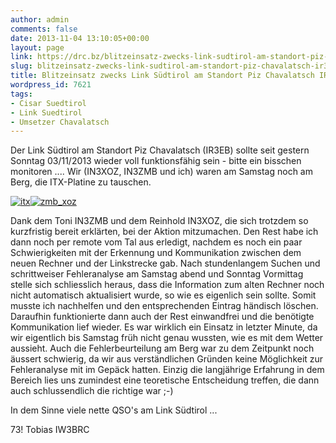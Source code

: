 ```yaml
---
author: admin
comments: false
date: 2013-11-04 13:10:05+00:00
layout: page
link: https://drc.bz/blitzeinsatz-zwecks-link-sudtirol-am-standort-piz-chavalatsch-ir3eb/
slug: blitzeinsatz-zwecks-link-sudtirol-am-standort-piz-chavalatsch-ir3eb
title: Blitzeinsatz zwecks Link Südtirol am Standort Piz Chavalatsch IR3EB
wordpress_id: 7621
tags:
- Cisar Suedtirol
- Link Suedtirol
- Umsetzer Chavalatsch
---
```


Der Link Südtirol am Standort Piz Chavalatsch (IR3EB) sollte seit gestern Sonntag 03/11/2013 wieder voll funktionsfähig sein - bitte ein bisschen monitoren ....
Wir (IN3XOZ, IN3ZMB und ich) waren am Samstag noch am Berg, die ITX-Platine zu tauschen.


[![itx](http://cisarbz.org/wordpress/wp-content/uploads/2013/11/itx-225x300.png)](http://cisarbz.org/wordpress/wp-content/uploads/2013/11/itx.png)[![zmb_xoz](http://cisarbz.org/wordpress/wp-content/uploads/2013/11/zmb_xoz-225x300.png)](http://cisarbz.org/wordpress/wp-content/uploads/2013/11/zmb_xoz.png)



Dank dem Toni IN3ZMB und dem Reinhold IN3XOZ, die sich trotzdem so kurzfristig bereit erklärten, bei der Aktion mitzumachen.
Den Rest habe ich dann noch per remote vom Tal aus erledigt, nachdem es noch ein paar Schwierigkeiten mit der Erkennung und Kommunikation zwischen dem neuen Rechner und der Linkstrecke gab.
Nach stundenlangem Suchen und schrittweiser Fehleranalyse am Samstag abend und Sonntag Vormittag stelle sich schliesslich heraus, dass die Information zum alten Rechner noch nicht automatisch aktualisiert wurde, so wie es eigenlich sein sollte. Somit musste ich nachhelfen und den entsprechenden Eintrag händisch löschen. Daraufhin funktionierte dann auch der Rest einwandfrei und die benötigte Kommunikation lief wieder.
Es war wirklich ein Einsatz in letzter Minute, da wir eigentlich bis Samstag früh nicht genau wussten, wie es mit dem Wetter aussieht.
Auch die Fehlerbeurteilung am Berg war zu dem Zeitpunkt noch äussert schwierig, da wir aus verständlichen Gründen keine Möglichkeit zur Fehleranalyse mit im Gepäck hatten.
Einzig die langjährige Erfahrung in dem Bereich lies uns zumindest eine teoretische Entscheidung treffen, die dann auch schlussendlich die richtige war ;-)

In dem Sinne viele nette QSO's am Link Südtirol ...

73!
Tobias
IW3BRC


